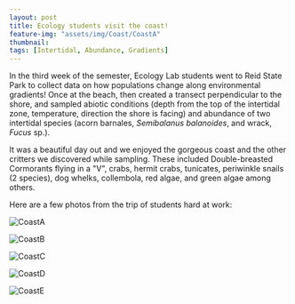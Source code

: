 ```yaml
---
layout: post
title: Ecology students visit the coast!
feature-img: "assets/img/Coast/CoastA"
thumbnail: 
tags: [Intertidal, Abundance, Gradients]
---
```


In the third week of the semester, Ecology Lab students went to Reid State Park to collect data on how populations change along environmental gradients! Once at the beach, then created a transect perpendicular to the shore, and sampled abiotic conditions (depth from the top of the intertidal zone, temperature, direction the shore is facing) and abundance of two intertidal species (acorn barnales, *Semibalanus balanoides*, and wrack, *Fucus* sp.).

It was a beautiful day out and we enjoyed the gorgeous coast and the other critters we discovered while sampling. These included Double-breasted Cormorants flying in a "V", crabs, hermit crabs, tunicates, periwinkle snails (2 species), dog whelks, collembola, red algae, and green algae among others.

Here are a few photos from the trip of students hard at work:

![CoastA](assets/img/Coast/CoastA)

![CoastB](assets/img/Coast/CoastB)

![CoastC](assets/img/Coast/CoastC)

![CoastD](assets/img/Coast/CoastD)

![CoastE](assets/img/Coast/CoastE)